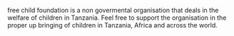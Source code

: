 free child foundation is a non govermental organisation that deals in the welfare of children in 
Tanzania. Feel free to support the organisation in the proper up bringing of children in Tanzania, 
Africa and across the world.